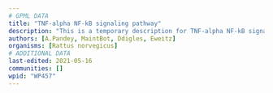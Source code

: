 ```yaml
---
# GPML DATA
title: "TNF-alpha NF-kB signaling pathway"
description: "This is a temporary description for TNF-alpha NF-kB signaling pathway"
authors: [A.Pandey, MaintBot, Ddigles, Eweitz]
organisms: [Rattus norvegicus]
# ADDITIONAL DATA
last-edited: 2021-05-16
communities: []
wpid: "WP457"
---
```

